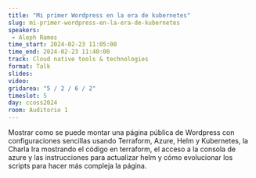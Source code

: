 ```yaml
---
title: "Mi primer Wordpress en la era de kubernetes"
slug: mi-primer-wordpress-en-la-era-de-kubernetes
speakers:
 - Aleph Ramos
time_start: 2024-02-23 11:05:00
time_end: 2024-02-23 11:40:00
track: Cloud native tools & technologies
format: Talk
slides: 
video: 
gridarea: "5 / 2 / 6 / 2"
timeslot: 5
day: ccoss2024
room: Auditorio 1
---
```


Mostrar como se puede montar una página pública de Wordpress con configuraciones sencillas usando Terraform, Azure, Helm y Kubernetes, la Charla Ira mostrando el código en terraform, el acceso a la consola de azure y las instrucciones para actualizar helm y cómo evolucionar los scripts para hacer más compleja la página.